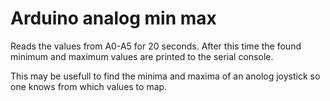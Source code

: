 # Arduino analog min max
Reads the values from A0-A5 for 20 seconds.
After this time the found minimum and maximum values are printed to the serial console.

This may be usefull to find the minima and maxima of an anolog joystick so one knows from which values to map.